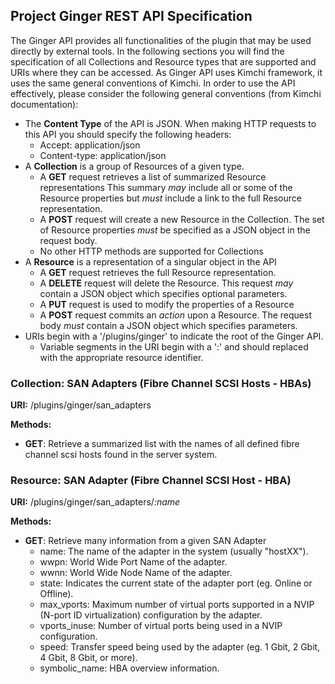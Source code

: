 ## Project Ginger REST API Specification

The Ginger API provides all functionalities of the plugin that may be used
directly by external tools. In the following sections you will find the
specification of all Collections and Resource types that are supported and
URIs where they can be accessed. As Ginger API uses Kimchi framework, it uses
the same general conventions of Kimchi. In order to use the API effectively,
please consider the following general conventions (from Kimchi documentation):

* The **Content Type** of the API is JSON.  When making HTTP requests to this
  API you should specify the following headers:
    * Accept: application/json
    * Content-type: application/json
* A **Collection** is a group of Resources of a given type.
    * A **GET** request retrieves a list of summarized Resource representations
      This summary *may* include all or some of the Resource properties but
      *must* include a link to the full Resource representation.
    * A **POST** request will create a new Resource in the Collection. The set
      of Resource properties *must* be specified as a JSON object in the request
      body.
    * No other HTTP methods are supported for Collections
* A **Resource** is a representation of a singular object in the API
    * A **GET** request retrieves the full Resource representation.
    * A **DELETE** request will delete the Resource. This request *may* contain
      a JSON object which specifies optional parameters.
    * A **PUT** request is used to modify the properties of a Resource
    * A **POST** request commits an *action* upon a Resource. The request body
      *must* contain a JSON object which specifies parameters.
* URIs begin with a '/plugins/ginger' to indicate the root of the Ginger API.
    * Variable segments in the URI begin with a ':' and should replaced with the
      appropriate resource identifier.

### Collection: SAN Adapters (Fibre Channel SCSI Hosts - HBAs)

**URI:** /plugins/ginger/san_adapters

**Methods:**

* **GET**: Retrieve a summarized list with the names of all defined fibre
           channel scsi hosts found in the server system.

### Resource: SAN Adapter (Fibre Channel SCSI Host - HBA)

**URI:** /plugins/ginger/san_adapters/*:name*

**Methods:**

* **GET**: Retrieve many information from a given SAN Adapter
    * name: The name of the adapter in the system (usually "hostXX").
    * wwpn: World Wide Port Name of the adapter.
    * wwnn: World Wide Node Name of the adapter.
    * state: Indicates the current state of the adapter port (eg. Online or
             Offline).
    * max_vports: Maximum number of virtual ports supported in a NVIP (N-port
                  ID virtualization) configuration by the adapter.
    * vports_inuse: Number of virtual ports being used in a NVIP configuration.
    * speed: Transfer speed being used by the adapter (eg. 1 Gbit, 2 Gbit, 4
             Gbit, 8 Gbit, or more).
    * symbolic_name: HBA overview information.
